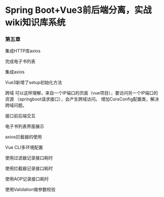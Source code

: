 # Spring Boot+Vue3前后端分离，实战wiki知识库系统

### 第五章

集成HTTP库axios

 完成电子书列表

集成axios

Vue3新增了setup初始化方法

跨域 可以这样理解，来自一个IP端口的页面（vue项目），要访问另一个IP端口的资源 （springboot请求接口），会产生跨域访问。 增加CorsConfig配置类，解决跨域问题。



接口前后端交互

电子书列表界面展示

axios拦截器的使用

Vue CLI多环境配置

使用过滤器记录接口耗时

使用拦截器记录接口耗时

使用AOP记录接口耗时

使用Validation做参数校验
